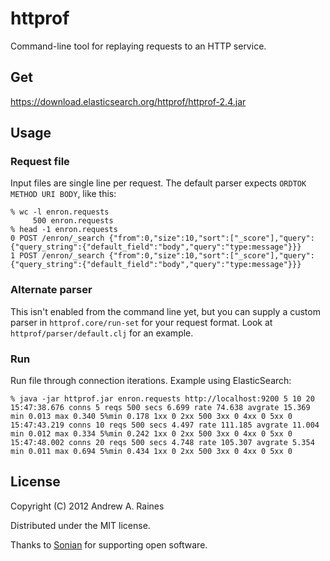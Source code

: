 # httprof

Command-line tool for replaying requests to an HTTP service.

## Get

https://download.elasticsearch.org/httprof/httprof-2.4.jar

## Usage

### Request file

Input files are single line per request.  The default parser expects `ORDTOK METHOD URI BODY`, like this:

    % wc -l enron.requests 
         500 enron.requests
    % head -1 enron.requests
    0 POST /enron/_search {"from":0,"size":10,"sort":["_score"],"query":{"query_string":{"default_field":"body","query":"type:message"}}}
    1 POST /enron/_search {"from":0,"size":10,"sort":["_score"],"query":{"query_string":{"default_field":"body","query":"type:message"}}}

### Alternate parser

This isn't enabled from the command line yet, but you can supply a
custom parser in `httprof.core/run-set` for your request format.  Look
at `httprof/parser/default.clj` for an example.

### Run

Run file through connection iterations.  Example using ElasticSearch:

    % java -jar httprof.jar enron.requests http://localhost:9200 5 10 20
    15:47:38.676 conns 5 reqs 500 secs 6.699 rate 74.638 avgrate 15.369 min 0.013 max 0.340 5%min 0.178 1xx 0 2xx 500 3xx 0 4xx 0 5xx 0
    15:47:43.219 conns 10 reqs 500 secs 4.497 rate 111.185 avgrate 11.004 min 0.012 max 0.334 5%min 0.242 1xx 0 2xx 500 3xx 0 4xx 0 5xx 0
    15:47:48.002 conns 20 reqs 500 secs 4.748 rate 105.307 avgrate 5.354 min 0.011 max 0.694 5%min 0.434 1xx 0 2xx 500 3xx 0 4xx 0 5xx 0

## License

Copyright (C) 2012 Andrew A. Raines

Distributed under the MIT license.

Thanks to [Sonian](http://www.sonian.com) for supporting open
software.
